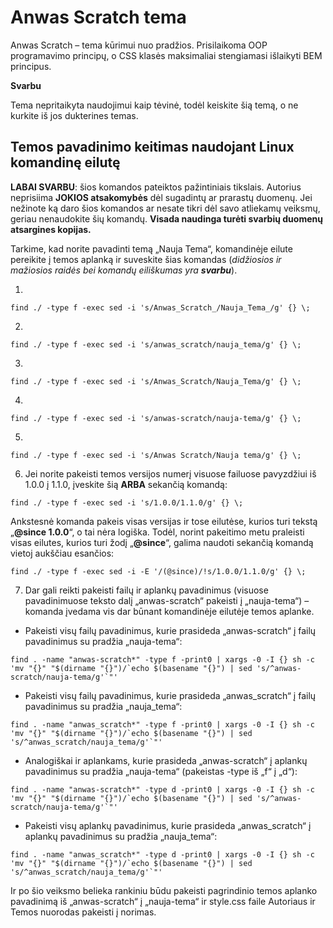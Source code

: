 # Anwas Scratch tema
Anwas Scratch – tema kūrimui nuo pradžios. Prisilaikoma OOP programavimo principų, o CSS klasės maksimaliai stengiamasi išlaikyti BEM principus.

**Svarbu**

Tema nepritaikyta naudojimui kaip tėvinė, todėl keiskite šią temą, o ne kurkite iš jos dukterines temas.

## Temos pavadinimo keitimas naudojant Linux komandinę eilutę

**LABAI SVARBU**: šios komandos pateiktos pažintiniais tikslais. Autorius neprisiima **JOKIOS atsakomybės** dėl sugadintų ar prarastų duomenų. Jei nežinote ką daro šios komandos ar nesate tikri dėl savo atliekamų veiksmų, geriau nenaudokite šių komandų. **Visada naudinga turėti svarbių duomenų atsargines kopijas.**

Tarkime, kad norite pavadinti temą „Nauja Tema“, komandinėje eilute pereikite į temos aplanką ir suveskite šias komandas (*didžiosios ir mažiosios raidės bei komandų eiliškumas yra **svarbu***).

1.
```
find ./ -type f -exec sed -i 's/Anwas_Scratch_/Nauja_Tema_/g' {} \;
```
2.
```
find ./ -type f -exec sed -i 's/anwas_scratch/nauja_tema/g' {} \;
```
3.
```
find ./ -type f -exec sed -i 's/Anwas_Scratch/Nauja_Tema/g' {} \;
```
4.
```
find ./ -type f -exec sed -i 's/anwas-scratch/nauja-tema/g' {} \;
```
5.
```
find ./ -type f -exec sed -i 's/Anwas Scratch/Nauja tema/g' {} \;
```

6. Jei norite pakeisti temos versijos numerį visuose failuose pavyzdžiui iš 1.0.0 į 1.1.0, įveskite šią **ARBA** sekančią komandą:

```
find ./ -type f -exec sed -i 's/1.0.0/1.1.0/g' {} \;
```

Ankstesnė komanda pakeis visas versijas ir tose eilutėse, kurios turi tekstą „**@since 1.0.0**“, o tai nėra logiška. Todėl, norint pakeitimo metu praleisti visas eilutes, kurios turi žodį „**@since**“, galima naudoti sekančią komandą vietoj aukščiau esančios:

```
find ./ -type f -exec sed -i -E '/(@since)/!s/1.0.0/1.1.0/g' {} \;
```

7. Dar gali reikti pakeisti failų ir aplankų pavadinimus (visuose pavadinimuose teksto dalį „anwas-scratch“ pakeisti į „nauja-tema“) – komanda įvedama vis dar būnant komandinėje eilutėje temos aplanke.

- Pakeisti visų failų pavadinimus, kurie prasideda „anwas-scratch“ į failų pavadinimus su pradžia „nauja-tema“:

```
find . -name "anwas-scratch*" -type f -print0 | xargs -0 -I {} sh -c 'mv "{}" "$(dirname "{}")/`echo $(basename "{}") | sed 's/^anwas-scratch/nauja-tema/g'`"'
```

- Pakeisti visų failų pavadinimus, kurie prasideda „anwas_scratch“ į failų pavadinimus su pradžia „nauja_tema“:

```
find . -name "anwas_scratch*" -type f -print0 | xargs -0 -I {} sh -c 'mv "{}" "$(dirname "{}")/`echo $(basename "{}") | sed 's/^anwas_scratch/nauja_tema/g'`"'
```

- Analogiškai ir aplankams, kurie prasideda „anwas-scratch“ į aplankų pavadinimus su pradžia „nauja-tema“ (pakeistas -type iš „f“ į „d“):

```
find . -name "anwas-scratch*" -type d -print0 | xargs -0 -I {} sh -c 'mv "{}" "$(dirname "{}")/`echo $(basename "{}") | sed 's/^anwas-scratch/nauja-tema/g'`"'
```

- Pakeisti visų aplankų pavadinimus, kurie prasideda „anwas_scratch“ į aplankų pavadinimus su pradžia „nauja_tema“:

```
find . -name "anwas_scratch*" -type d -print0 | xargs -0 -I {} sh -c 'mv "{}" "$(dirname "{}")/`echo $(basename "{}") | sed 's/^anwas_scratch/nauja_tema/g'`"'
```

Ir po šio veiksmo belieka rankiniu būdu pakeisti pagrindinio temos aplanko pavadinimą iš „anwas-scratch“ į „nauja-tema“ ir style.css faile Autoriaus ir Temos nuorodas pakeisti į norimas.
